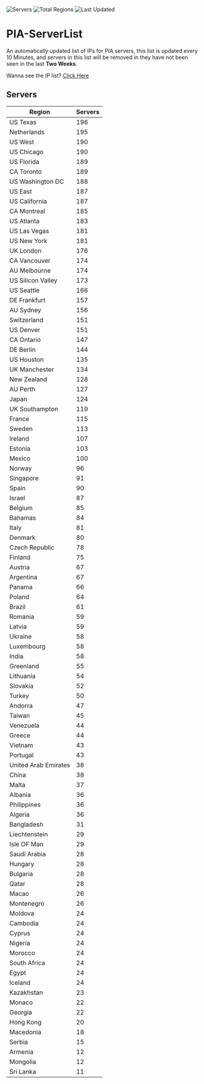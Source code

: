 ![Servers](https://img.shields.io/badge/Servers-8,277-darkgreen)
![Total Regions](https://img.shields.io/badge/Total_Regions-97-darkgreen)
![Last Updated](https://img.shields.io/badge/Last_Updated-December_13_2024_16:31_EST-darkgreen)

# PIA-ServerList
An automatically updated list of IPs for PIA servers, this list is updated every 10 Minutes, and servers in this list will be removed in they have not been seen in the last **Two Weeks**.

Wanna see the IP list? [Click Here](./servers.json)

## Servers
| Region               | Servers |
|----------------------|---------|
| US Texas | 196 |
| Netherlands | 195 |
| US West | 190 |
| US Chicago | 190 |
| US Florida | 189 |
| CA Toronto | 189 |
| US Washington DC | 188 |
| US East | 187 |
| US California | 187 |
| CA Montreal | 185 |
| US Atlanta | 183 |
| US Las Vegas | 181 |
| US New York | 181 |
| UK London | 176 |
| CA Vancouver | 174 |
| AU Melbourne | 174 |
| US Silicon Valley | 173 |
| US Seattle | 166 |
| DE Frankfurt | 157 |
| AU Sydney | 156 |
| Switzerland | 151 |
| US Denver | 151 |
| CA Ontario | 147 |
| DE Berlin | 144 |
| US Houston | 135 |
| UK Manchester | 134 |
| New Zealand | 128 |
| AU Perth | 127 |
| Japan | 124 |
| UK Southampton | 119 |
| France | 115 |
| Sweden | 113 |
| Ireland | 107 |
| Estonia | 103 |
| Mexico | 100 |
| Norway | 96 |
| Singapore | 91 |
| Spain | 90 |
| Israel | 87 |
| Belgium | 85 |
| Bahamas | 84 |
| Italy | 81 |
| Denmark | 80 |
| Czech Republic | 78 |
| Finland | 75 |
| Austria | 67 |
| Argentina | 67 |
| Panama | 66 |
| Poland | 64 |
| Brazil | 61 |
| Romania | 59 |
| Latvia | 59 |
| Ukraine | 58 |
| Luxembourg | 58 |
| India | 58 |
| Greenland | 55 |
| Lithuania | 54 |
| Slovakia | 52 |
| Turkey | 50 |
| Andorra | 47 |
| Taiwan | 45 |
| Venezuela | 44 |
| Greece | 44 |
| Vietnam | 43 |
| Portugal | 43 |
| United Arab Emirates | 38 |
| China | 38 |
| Malta | 37 |
| Albania | 36 |
| Philippines | 36 |
| Algeria | 36 |
| Bangladesh | 31 |
| Liechtenstein | 29 |
| Isle OF Man | 29 |
| Saudi Arabia | 28 |
| Hungary | 28 |
| Bulgaria | 28 |
| Qatar | 28 |
| Macao | 26 |
| Montenegro | 26 |
| Moldova | 24 |
| Cambodia | 24 |
| Cyprus | 24 |
| Nigeria | 24 |
| Morocco | 24 |
| South Africa | 24 |
| Egypt | 24 |
| Iceland | 24 |
| Kazakhstan | 23 |
| Monaco | 22 |
| Georgia | 22 |
| Hong Kong | 20 |
| Macedonia | 18 |
| Serbia | 15 |
| Armenia | 12 |
| Mongolia | 12 |
| Sri Lanka | 11 |